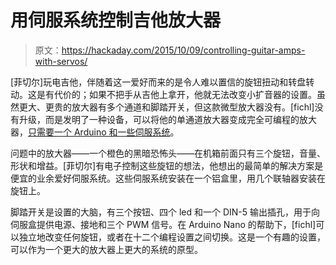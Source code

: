 # 用伺服系统控制吉他放大器

> 原文：<https://hackaday.com/2015/10/09/controlling-guitar-amps-with-servos/>

[菲切尔]玩电吉他，伴随着这一爱好而来的是令人难以置信的旋钮扭动和转盘转动。这是有代价的；如果不把手从吉他上拿开，他就无法改变小扩音器的设置。虽然更大、更贵的放大器有多个通道和脚踏开关，但这款微型放大器没有。[fichl]没有升级，而是发明了一种设备，可以将他的单通道放大器变成完全可编程的放大器，[只需要一个 Arduino 和一些伺服系统](http://trigonometrie.bplaced.net/blog/terrorbot/)。

问题中的放大器——一个橙色的黑暗恐怖头——在机箱前面只有三个旋钮，音量、形状和增益。[菲切尔]有电子控制这些旋钮的想法，他想出的最简单的解决方案是便宜的业余爱好伺服系统。这些伺服系统安装在一个铝盒里，用几个联轴器安装在旋钮上。

脚踏开关是设置的大脑，有三个按钮、四个 led 和一个 DIN-5 输出插孔，用于向伺服盒提供电源、接地和三个 PWM 信号。在 Arduino Nano 的帮助下，[fichl]可以独立地改变任何旋钮，或者在十二个编程设置之间切换。这是一个有趣的设置，可以作为一个更大的放大器上更大的系统的原型。